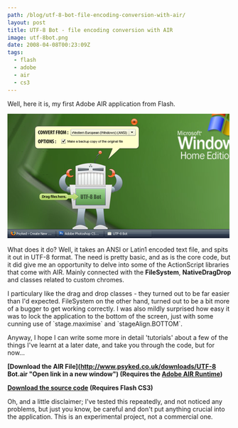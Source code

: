 ```yaml
---
path: /blog/utf-8-bot-file-encoding-conversion-with-air/
layout: post
title: UTF-8 Bot - file encoding conversion with AIR
image: utf-8bot.png
date: 2008-04-08T00:23:09Z
tags:
  - flash
  - adobe
  - air
  - cs3
---
```


Well, here it is, my first Adobe AIR application from Flash.

![utf-8bot.png](utf-8bot.png)

What does it do? Well, it takes an ANSI or Latin1 encoded text file, and spits it out in UTF-8 format. The need is pretty basic, and as is the core code, but it did give me an opportunity to delve into some of the ActionScript libraries that come with AIR. Mainly connected with the **FileSystem**, **NativeDragDrop** and classes related to custom chromes.

I particulary like the drag and drop classes - they turned out to be far easier than I'd expected. FileSystem on the other hand, turned out to be a bit more of a bugger to get working correctly. I was also mildly surprised how easy it was to lock the application to the bottom of the screen, just with some cunning use of \`stage.maximise\` and \`stageAlign.BOTTOM\`.

Anyway, I hope I can write some more in detail 'tutorials' about a few of the things I've learnt at a later date, and take you through the code, but for now...

**[Download the AIR File](http://www.psyked.co.uk/downloads/UTF-8 Bot.air "Open link in a new window") (Requires the [Adobe AIR Runtime](http://get.adobe.com/air/ 'Open link in a new window'))**

**[Download the source code](http://www.psyked.co.uk/wp-content/uploads/2008/04/UTF-8_Bot_Source.zip 'Open link in a new window') (Requires Flash CS3)**

Oh, and a little disclaimer; I've tested this repeatedly, and not noticed any problems, but just you know, be careful and don't put anything crucial into the application. This is an experimental project, not a commercial one.
